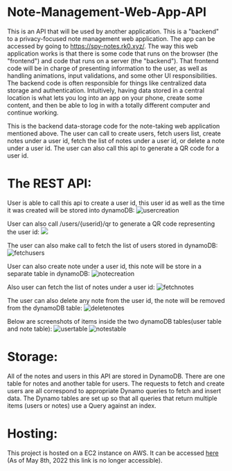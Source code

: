 # Note-Management-Web-App-API

This is an API that will be used by another application. This is a "backend" to a privacy-focused note management web application. The app can be accessed by going to https://spy-notes.rk0.xyz/. The way this web application works is that there is some code that runs on the browser (the "frontend") and code that runs on a server (the "backend"). That frontend code will be in charge of presenting information to the user, as well as handling animations, input validations, and some other UI responsibilities. The backend code is often responsible for things like centralized data storage and authentication. Intuitively, having data stored in a central location is what lets you log into an app on your phone, create some content, and then be able to log in with a totally different computer and continue working.

This is the backend data-storage code for the note-taking web application mentioned above. The user can call to create users, fetch users list, create notes under a user id, fetch the list of notes under a user id, or delete a note under a user id. The user can also call this api to generate a QR code for a user id.

# The REST API:
User is able to call this api to create a user id, this user id as well as the time it was created will be stored into dynamoDB:
![usercreation](https://github.com/ShuaoC/Note-Management-Web-App-API/blob/main/pics/usercreation.png)

User can also call /users/{userid}/qr to generate a QR code representing the user id:
![](https://github.com/ShuaoC/Note-Management-Web-App-API/blob/main/src/main/resources/QRCode.png)

The user can also make call to fetch the list of users stored in dynamoDB:
![fetchusers](https://github.com/ShuaoC/Note-Management-Web-App-API/blob/main/pics/fetchusers.png)

User can also create note under a user id, this note will be store in a separate table in dynamoDB:
![notecreation](https://github.com/ShuaoC/Note-Management-Web-App-API/blob/main/pics/createnotes.png)

Also user can fetch the list of notes under a user id:
![fetchnotes](https://github.com/ShuaoC/Note-Management-Web-App-API/blob/main/pics/fetchnotes.png)

The user can also delete any note from the user id, the note will be removed from the dynamoDB table:
![deletenotes](https://github.com/ShuaoC/Note-Management-Web-App-API/blob/main/pics/deletenotes.png)

Below are screenshots of items inside the two dynamoDB tables(user table and note table):
![usertable](https://github.com/ShuaoC/Note-Management-Web-App-API/blob/main/pics/useridtable.png)
![notestable](https://github.com/ShuaoC/Note-Management-Web-App-API/blob/main/pics/notestable.png)

# Storage:
All of the notes and users in this API are stored in DynamoDB. There are one table for notes and another table for users. The requests to fetch and create users are all correspond to appropriate Dynamo queries to fetch and insert data. The Dynamo tables are set up so that all queries that return multiple items (users or notes) use a Query against an index.

# Hosting:
This project is hosted on a EC2 instance on AWS. It can be accessed <a href="http://44.193.212.10:8080/users">here</a>
(As of May 8th, 2022 this link is no longer accessible).
